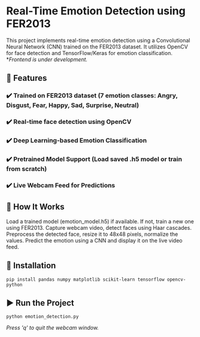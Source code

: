 # **Real-Time Emotion Detection using FER2013**
This project implements real-time emotion detection using a Convolutional Neural Network (CNN) trained on the FER2013 dataset. It utilizes OpenCV for face detection and TensorFlow/Keras for emotion classification.  
*_Frontend is under development._

## 📌 Features
### ✔️ Trained on FER2013 dataset (7 emotion classes: Angry, Disgust, Fear, Happy, Sad, Surprise, Neutral)
### ✔️ Real-time face detection using OpenCV
### ✔️ Deep Learning-based Emotion Classification
### ✔️ Pretrained Model Support (Load saved .h5 model or train from scratch)
### ✔️ Live Webcam Feed for Predictions

## 🚀 How It Works
Load a trained model (emotion_model.h5) if available. If not, train a new one using FER2013.
Capture webcam video, detect faces using Haar cascades.
Preprocess the detected face, resize it to 48x48 pixels, normalize the values.
Predict the emotion using a CNN and display it on the live video feed.
## 📂 Installation
```
pip install pandas numpy matplotlib scikit-learn tensorflow opencv-python
```
## ▶️ Run the Project
```
python emotion_detection.py
```
_Press 'q' to quit the webcam window._
